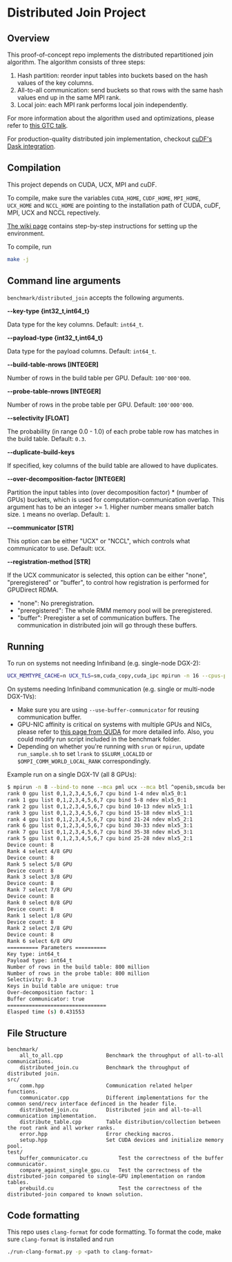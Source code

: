 # Distributed Join Project

## Overview

This proof-of-concept repo implements the distributed repartitioned join algorithm. The algorithm consists of three steps:
1. Hash partition: reorder input tables into buckets based on the hash values of the key columns.
2. All-to-all communication: send buckets so that rows with the same hash values end up in the same MPI rank.
3. Local join: each MPI rank performs local join independently.

For more information about the algorithm used and optimizations, please refer to [this GTC talk](https://developer.nvidia.com/gtc/2020/video/s21482).

For production-quality distributed join implementation, checkout [cuDF's Dask integration](https://rapids.ai/dask.html).

## Compilation

This project depends on CUDA, UCX, MPI and cuDF.

To compile, make sure the variables `CUDA_HOME`, `CUDF_HOME`, `MPI_HOME`, `UCX_HOME` and `NCCL_HOME`
are pointing to the installation path of CUDA, cuDF, MPI, UCX and NCCL repectively.

[The wiki page](https://github.com/rapidsai/distributed-join/wiki/How-to-compile-and-run-the-code) contains step-by-step instructions for setting up the environment.

To compile, run
```bash
make -j
```

## Command line arguments

`benchmark/distributed_join` accepts the following arguments.

**--key-type {int32_t,int64_t}**

Data type for the key columns. Default: `int64_t`.

**--payload-type {int32_t,int64_t}**

Data type for the payload columns. Default: `int64_t`.

**--build-table-nrows [INTEGER]**

Number of rows in the build table per GPU. Default: `100'000'000`.

**--probe-table-nrows [INTEGER]**

Number of rows in the probe table per GPU. Default: `100'000'000`.

**--selectivity [FLOAT]**

The probability (in range 0.0 - 1.0) of each probe table row has matches in the build table.
Default: `0.3`.

**--duplicate-build-keys**

If specified, key columns of the build table are allowed to have duplicates.

**--over-decomposition-factor [INTEGER]**

Partition the input tables into (over decomposition factor) * (number of GPUs) buckets, which is
used for computation-communication overlap. This argument has to be an integer >= 1. Higher number
means smaller batch size. `1` means no overlap. Default: `1`.

**--communicator [STR]**

This option can be either "UCX" or "NCCL", which controls what communicator to use. Default: `UCX`.

**--registration-method [STR]**

If the UCX communicator is selected, this option can be either "none", "preregistered" or "buffer",
to control how registration is performed for GPUDirect RDMA.
- "none": No preregistration.
- "preregistered": The whole RMM memory pool will be preregistered.
- "buffer": Preregister a set of communication buffers. The communication in distributed join will
go through these buffers.

## Running

To run on systems not needing Infiniband (e.g. single-node DGX-2):

```bash
UCX_MEMTYPE_CACHE=n UCX_TLS=sm,cuda_copy,cuda_ipc mpirun -n 16 --cpus-per-rank 3 benchmark/distributed_join
```

On systems needing Infiniband communication (e.g. single or multi-node DGX-1Vs):

* Make sure you are using `--use-buffer-communicator` for reusing communication buffer.
* GPU-NIC affinity is critical on systems with multiple GPUs and NICs, please refer to [this page from QUDA](https://github.com/lattice/quda/wiki/Multi-GPU-Support#maximizing-gdr-performance) for more detailed info. Also, you could modify run script included in the benchmark folder.
* Depending on whether you're running with `srun` or `mpirun`, update `run_sample.sh` to set `lrank` to `$SLURM_LOCALID` or `$OMPI_COMM_WORLD_LOCAL_RANK` correspondingly.

Example run on a single DGX-1V (all 8 GPUs):
```bash
$ mpirun -n 8 --bind-to none --mca pml ucx --mca btl ^openib,smcuda benchmark/run_sample.sh
rank 0 gpu list 0,1,2,3,4,5,6,7 cpu bind 1-4 ndev mlx5_0:1
rank 1 gpu list 0,1,2,3,4,5,6,7 cpu bind 5-8 ndev mlx5_0:1
rank 2 gpu list 0,1,2,3,4,5,6,7 cpu bind 10-13 ndev mlx5_1:1
rank 3 gpu list 0,1,2,3,4,5,6,7 cpu bind 15-18 ndev mlx5_1:1
rank 4 gpu list 0,1,2,3,4,5,6,7 cpu bind 21-24 ndev mlx5_2:1
rank 6 gpu list 0,1,2,3,4,5,6,7 cpu bind 30-33 ndev mlx5_3:1
rank 7 gpu list 0,1,2,3,4,5,6,7 cpu bind 35-38 ndev mlx5_3:1
rank 5 gpu list 0,1,2,3,4,5,6,7 cpu bind 25-28 ndev mlx5_2:1
Device count: 8
Rank 4 select 4/8 GPU
Device count: 8
Rank 5 select 5/8 GPU
Device count: 8
Rank 3 select 3/8 GPU
Device count: 8
Rank 7 select 7/8 GPU
Device count: 8
Rank 0 select 0/8 GPU
Device count: 8
Rank 1 select 1/8 GPU
Device count: 8
Rank 2 select 2/8 GPU
Device count: 8
Rank 6 select 6/8 GPU
========== Parameters ==========
Key type: int64_t
Payload type: int64_t
Number of rows in the build table: 800 million
Number of rows in the probe table: 800 million
Selectivity: 0.3
Keys in build table are unique: true
Over-decomposition factor: 1
Buffer communicator: true
================================
Elasped time (s) 0.431553
```

## File Structure

```
benchmark/
    all_to_all.cpp              Benchmark the throughput of all-to-all communications.
    distributed_join.cu         Benchmark the throughput of distributed join.
src/
    comm.hpp                    Communication related helper functions.
    communicator.cpp            Different implementations for the common send/recv interface definced in the header file.
    distributed_join.cu         Distributed join and all-to-all communication implementation.
    distribute_table.cpp        Table distribution/collection between the root rank and all worker ranks.
    error.hpp                   Error checking macros.
    setup.hpp                   Set CUDA devices and initialize memory pool.
test/
    buffer_communicator.cu          Test the correctness of the buffer communicator.
    compare_against_single_gpu.cu   Test the correctness of the distributed-join compared to single-GPU implementation on random tables.
    prebuild.cu                     Test the correctness of the distributed-join compared to known solution.
```

## Code formatting

This repo uses `clang-format` for code formatting. To format the code, make sure `clang-format` is installed and run
```bash
./run-clang-format.py -p <path to clang-format>
```
